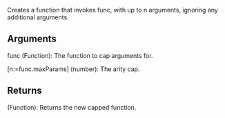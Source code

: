 Creates a function that invokes func, with up to n arguments, ignoring any additional arguments.


## Arguments
func (Function): The function to cap arguments for.

[n:=func.maxParams] (number): The arity cap.


## Returns
(Function): Returns the new capped function.
